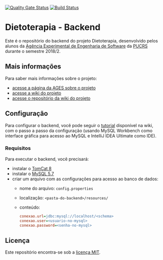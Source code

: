 [![Quality Gate Status](https://sonarcloud.io/api/project_badges/measure?project=pauloaranha_aranhaverso&metric=alert_status)](https://sonarcloud.io/dashboard?id=pauloaranha_aranhaverso) 
[![Build Status](https://travis-ci.org/pauloaranha/aranhaverso.svg?branch=master)](https://travis-ci.org/aranha/aranhaverso)

# Dietoterapia - Backend

Este é o repositório do backend do projeto Dietoterapia, desenvolvido pelos
alunos da [Agência Experimental de Engenharia de Software](http://www.ages.pucrs.br/)
da [PUCRS](http://www.pucrs.br/) durante o semestre 2018/2.

## Mais informações
Para saber mais informações sobre o projeto:
* [acesse a página da AGES sobre o projeto](http://www.ages.pucrs.br/dietoterapia/)
* [acesse a wiki do projeto](http://www.tools.ages.pucrs.br/dietoterapia/wiki/wikis/home)
* [acesse o repositório da wiki do projeto](http://www.tools.ages.pucrs.br/dietoterapia/wiki)

## Configuração
Para configurar o backend, você pode seguir o
[tutorial](http://www.tools.ages.pucrs.br/dietoterapia/wiki/wikis/Configura%C3%A7%C3%A3o#backend)
disponível na wiki, com o passo a passo da configuração (usando MySQL Workbench
como interface gráfica para acesso ao MySQL e IntelliJ IDEA Ultimate como IDE).

### Requisitos
Para executar o backend, você precisará:
* instalar o [TomCat 8](https://tomcat.apache.org/download-80.cgi)
* instalar o [MySQL 5.7](https://dev.mysql.com/downloads/mysql/5.7.html#downloads)
* criar um arquivo com as configurações para acesso ao banco de dados:
    - nome do arquivo: `config.properties`
    - localização: `<pasta-do-backend>/resources/`
    - conteúdo:
        
        ```ini
        conexao.url=jdbc:mysql://localhost/<schema>
        conexao.user=<usuario-no-mysql>
        conexao.password=<senha-no-mysql>
        ```

## Licença
Este repositório encontra-se sob a
[licença MIT](http://www.tools.ages.pucrs.br/dietoterapia/back/blob/master/LICENSE).
